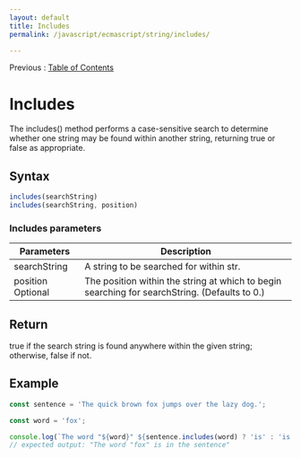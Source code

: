 ```yaml
---
layout: default
title: Includes
permalink: /javascript/ecmascript/string/includes/

---
```


Previous : [Table of Contents](./index.md)


# Includes

The includes() method performs a case-sensitive search to determine whether one string may be found within another string, returning true or false as appropriate.


## Syntax

```javascript
includes(searchString)
includes(searchString, position)
```

### Includes parameters
| Parameters | Description |
| ---------- | ----------- |
| searchString | A string to be searched for within str. |
| position  Optional | The position within the string at which to begin searching for searchString. (Defaults to 0.) |


## Return

true if the search string is found anywhere within the given string; otherwise, false if not.


## Example

```javascript
const sentence = 'The quick brown fox jumps over the lazy dog.';

const word = 'fox';

console.log(`The word "${word}" ${sentence.includes(word) ? 'is' : 'is not'} in the sentence`);
// expected output: "The word "fox" is in the sentence"
```